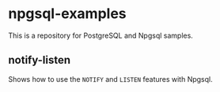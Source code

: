 # npgsql-examples #

This is a repository for PostgreSQL and Npgsql samples.

## notify-listen ##

Shows how to use the `NOTIFY` and `LISTEN` features with Npgsql.


